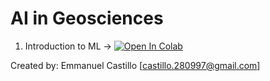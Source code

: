 
# AI in Geosciences
1. Introduction to ML -> [![Open In Colab](https://colab.research.google.com/assets/colab-badge.svg)](https://colab.research.google.com/github/ecastillot/AI_examples/blob/master/Introduction_to_ML_Basics.ipynb)

Created by: Emmanuel Castillo [castillo.280997@gmail.com]
